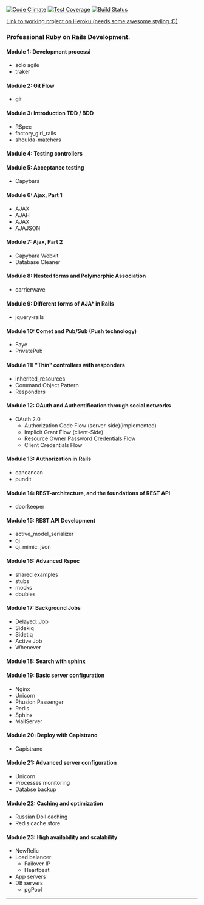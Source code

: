 [![Code Climate](https://codeclimate.com/github/BadAllOff/stackoverflow_clone/badges/gpa.svg)](https://codeclimate.com/github/BadAllOff/stackoverflow_clone)
[![Test Coverage](https://codeclimate.com/github/BadAllOff/stackoverflow_clone/badges/coverage.svg)](https://codeclimate.com/github/BadAllOff/stackoverflow_clone/coverage)
[![Build Status](https://travis-ci.org/BadAllOff/stackoverflow_clone.svg?branch=master)](https://travis-ci.org/BadAllOff/stackoverflow_clone)

[Link to working project on Heroku (needs some awesome styling :D)](https://stack-over-pillow.herokuapp.com/)

### Professional Ruby on Rails Development.

#### Module 1: Development processi
- solo agile
- traker

#### Module 2: Git Flow
- git

#### Module 3: Introduction TDD / BDD
- RSpec
- factory_girl_rails
- shoulda-matchers

#### Module 4: Testing controllers

#### Module 5: Acceptance testing
- Capybara

#### Module 6: Ajax, Part 1
- AJAX
- AJAH
- AJAX
- AJAJSON

#### Module 7: Ajax, Part 2
- Capybara Webkit
- Database Cleaner

#### Module 8: Nested forms and Polymorphic Association
- carrierwave

#### Module 9: Different forms of AJA* in Rails
- jquery-rails

#### Module 10: Comet and Pub/Sub (Push technology)
- Faye
- PrivatePub

#### Module 11: "Thin" controllers with responders
- inherited_resources
- Command Object Pattern
- Responders

#### Module 12: OAuth and Authentification through social networks
- OAuth 2.0
  - Authorization Code Flow (server-side)(implemented)
  - Implicit Grant Flow (client-Side)
  - Resource Owner Password Credentials Flow
  - Client Credentials Flow

#### Module 13: Authorization in Rails
- cancancan
- pundit

#### Module 14: REST-architecture, and the foundations of REST API
- doorkeeper

#### Module 15: REST API Development
- active_model_serializer
- oj
- oj_mimic_json

#### Module 16: Advanced Rspec
- shared examples
- stubs
- mocks
- doubles

#### Module 17: Background Jobs
- Delayed::Job
- Sidekiq
- Sidetiq
- Active Job
- Whenever

#### Module 18: Search with sphinx

#### Module 19: Basic server configuration
- Nginx
- Unicorn
- Phusion Passenger
- Redis
- Sphinx
- MailServer

#### Module 20: Deploy with Capistrano
- Capistrano

#### Module 21: Advanced server configuration
- Unicorn
- Processes monitoring
- Databse backup

#### Module 22: Caching and optimization
- Russian Doll caching
- Redis cache store

#### Module 23: High availability and scalability
- NewRelic
- Load balancer
    - Failover IP
    - Heartbeat
- App servers
- DB servers
    - pgPool


-------------------------------------------
<!--* Ruby version-->
<!--- 2.3.1-->

<!--* System dependencies-->

<!--* Configuration-->

<!--* Database creation-->

<!--* Database initialization-->

<!--* How to run the test suite-->

<!--* Services (job queues, cache servers, search engines, etc.)-->

<!--* Deployment instructions-->